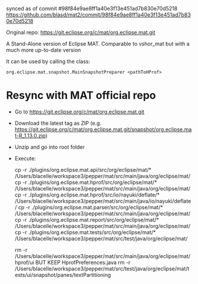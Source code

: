 synced as of commit #98f84e9ae8ff1a40e3f13e451ad7b830e70d5218
https://github.com/blasd/mat2/commit/98f84e9ae8ff1a40e3f13e451ad7b830e70d5218

Original repo: https://git.eclipse.org/c/mat/org.eclipse.mat.git

A Stand-Alone version of Eclipse MAT. Comparable to vshor_mat but with a much more up-to-date version

It can be used by calling the class: 

    org.eclipse.mat.snapshot.MainSnapshotPreparer <pathToHProf>
    
# Resync with MAT official repo

- Go to https://git.eclipse.org/c/mat/org.eclipse.mat.git
- Download the latest tag as ZIP (e.g. https://git.eclipse.org/c/mat/org.eclipse.mat.git/snapshot/org.eclipse.mat-R_1.13.0.zip)
- Unzip and go into root folder
- Execute:

    cp -r ./plugins/org.eclipse.mat.api/src/org/eclipse/mat/* /Users/blacelle/workspace3/pepper/mat/src/main/java/org/eclipse/mat/
    cp -r ./plugins/org.eclipse.mat.hprof/src/org/eclipse/mat/* /Users/blacelle/workspace3/pepper/mat/src/main/java/org/eclipse/mat/
    cp -r ./plugins/org.eclipse.mat.hprof/src/io/nayuki/deflate/* /Users/blacelle/workspace3/pepper/mat/src/main/java/io/nayuki/deflate/
    cp -r ./plugins/org.eclipse.mat.parser/src/org/eclipse/mat/* /Users/blacelle/workspace3/pepper/mat/src/main/java/org/eclipse/mat/
    cp -r ./plugins/org.eclipse.mat.report/src/org/eclipse/mat/* /Users/blacelle/workspace3/pepper/mat/src/main/java/org/eclipse/mat/
    cp -r ./plugins/org.eclipse.mat.tests/src/org/eclipse/mat/* /Users/blacelle/workspace3/pepper/mat/src/test/java/org/eclipse/mat/
    
    rm -r /Users/blacelle/workspace3/pepper/mat/src/main/java/org/eclipse/mat/hprof/ui BUT KEEP HprofPreferences.java
    rm -r /Users/blacelle/workspace3/pepper/mat/src/test/java/org/eclipse/mat/tests/ui/snapshot/panes/textPartitioning


    
    